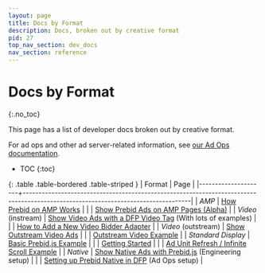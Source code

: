 ```yaml
---
layout: page
title: Docs by Format
description: Docs, broken out by creative format
pid: 27
top_nav_section: dev_docs
nav_section: reference
---
```


<div class="bs-docs-section" markdown="1">

# Docs by Format
{:.no_toc}

This page has a list of developer docs broken out by creative format.

For ad ops and other ad server-related information, see [our Ad Ops documentation]({{site.github.url}}/adops.html).

* TOC
{:toc}

{: .table .table-bordered .table-striped }
| Format              | Page                                                                                                                             |
|---------------------+----------------------------------------------------------------------------------------------------------------------------------|
| *AMP*               | [How Prebid on AMP Works]({{site.github.url}}/dev-docs/how-prebid-on-amp-works.html)                                             |
|                     | [Show Prebid Ads on AMP Pages (Alpha)]({{site.github.url}}/dev-docs/show-prebid-ads-on-amp-pages.html)                           |
| *Video* (instream)  | [Show Video Ads with a DFP Video Tag]({{site.github.url}}/dev-docs/show-video-with-a-dfp-video-tag.html) (With lots of examples) |
|                     | [How to Add a New Video Bidder Adapter]({{site.github.url}}/dev-docs/how-to-add-a-new-video-bidder-adaptor.html)                 |
| *Video* (outstream) | [Show Outstream Video Ads]({{site.github.url}}/dev-docs/show-outstream-video-ads.html)                                           |
|                     | [Outstream Video Example]({{site.github.url}}/dev-docs/examples/outstream-video-example.html)                                    |
| *Standard Display*  | [Basic Prebid.js Example]({{site.github.url}}/dev-docs/examples/basic-example.html)                                              |
|                     | [Getting Started]({{site.github.url}}/dev-docs/getting-started.html)                                                             |
|                     | [Ad Unit Refresh / Infinite Scroll Example]({{site.github.url}}/dev-docs/examples/adunit-refresh.html)                           |
| *Native*            | [Show Native Ads with Prebid.js]({{site.github.url}}/dev-docs/show-native-ads.html) (Engineering setup)                          |
|                     | [Setting up Prebid Native in DFP]({{site.github.url}}/adops/setting-up-prebid-native-in-dfp.html) (Ad Ops setup)                 |

</div>
